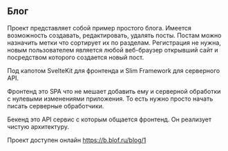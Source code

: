 ## Блог

Проект представляет собой пример простого блога. Имеется возможность создавать, редактировать, удалять посты. Постам можно назначить метки что сортирует их по разделам. Регистрация не нужна, новым пользователем является любой веб-браузер открывший сайт и посредством которого создается новый пост.

Под капотом SvelteKit для фронтенда и Slim Framework для серверного API.

Фронтенд это SPA что не мешает добавить ему и серверной обработки с нулевыми изменениями приложения. То есть нужно просто начать писать серверные обработчики.

Бекенд это API сервис с которым общается фронтенд. Он реализует чистую архитектуру.

Проект доступен онлайн https://b.blof.ru/blog/1
